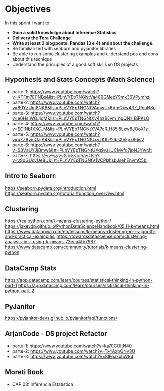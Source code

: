 # Objectives

In this sprint I want to
- **Gain a solid knowledge about Inference Statistics**
- **Delivery the Tera Challenge**
- **Write at least 2 blog posts: Pandas (3 e 4) and about the challenge.**
- Be familiarized with seaborn and pyjanitor libraries
- Be able to run some clustering examples and understand pos and cons about this tecnique
- Understand the principles of a good soft skills on DS projects


## Hypothesis and Stats Concepts (Math Science)
- parte-1: https://www.youtube.com/watch?v=KTFm7El1NBs&list=PLnVYEpTNGNtVa489GMepY9mk36VPymhzi
- parte-2: https://www.youtube.com/watch?v=80YzzIm8NK8&list=PLnVYEpTNGNtVAmwUo6VmQxw43Z_PouH8o
- parte-3: https://www.youtube.com/watch?v=e6HsIWQJjdM&list=PLnVYEpTNGNtXy4nzB0vm_hgQN1_BiPKLO
- parte-4: https://www.youtube.com/watch?v=EOlNb1XXC_M&list=PLnVYEpTNGNtXVA7cR_H85j5Lxw8JOoX1z
- parte-5: https://www.youtube.com/watch?v=uZZ8ymOajA4&list=PLnVYEpTNGNtUxvzKthP2lbsXeFpx86isV
- parte-6: https://www.youtube.com/watch?v=S8VzUYJjBmw&list=PLnVYEpTNGNtUXq9vJuUCMvfd7jpN3YwMt
- parte-7: https://www.youtube.com/watch?v=ySdGUcyUe8U&list=PLnVYEpTNGNtV1VCPlzhsbJsehEnvmC5bi

## Intro to Seaborn
https://seaborn.pydata.org/introduction.html
https://seaborn.pydata.org/tutorial/function_overview.html

## Clustering
https://realpython.com/k-means-clustering-python/
https://jakevdp.github.io/PythonDataScienceHandbook/05.11-k-means.html
https://www.datanovia.com/en/lessons/k-means-clustering-in-r-algorith-and-practical-examples/
https://towardsdatascience.com/clustering-analysis-in-r-using-k-means-73eca4fb7967
https://www.datacamp.com/community/tutorials/k-means-clustering-python

## DataCamp Stats
https://app.datacamp.com/learn/courses/statistical-thinking-in-python-part-1
https://app.datacamp.com/learn/courses/statistical-thinking-in-python-part-2

## PyJanitor
https://pyjanitor-devs.github.io/pyjanitor/api/functions/

## ArjanCode - DS project Refactor
- parte-1: https://www.youtube.com/watch?v=ka70COItN40
- parte-2: https://www.youtube.com/watch?v=Tx4AxbQNv3U
- parte-3: https://www.youtube.com/watch?v=8fFqakxhW84

## Moreti Book 
- CAP 03: Inferência Estatística
